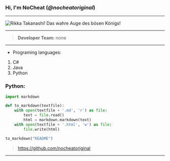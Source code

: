 ### Hi, I'm __NoCheat__ (_@nocheatoriginal_)

---
![](https://abload.de/img/rikka_fullbody_pfp82ji6.png "Rikka Takanashi! Das wahre Auge des bösen Königs!")

---

> __Developer Team:__  none

---
- Programing languages: 
1. C#
2. Java 
3. Python

### Python:

```python
import markdown

def to_markdown(textfile):
    with open(textfile + '.md', 'r') as file:
        text = file.read()
        html = markdown.markdown(text)
    with open(textfile + '.html', 'w') as file:
        file.write(html)

to_markdown("README")
```
> https://github.com/nocheatoriginal
---

[comment]: < ![](https://abload.de/img/__profilbild__s2j47.jpeg "Hi!") >
